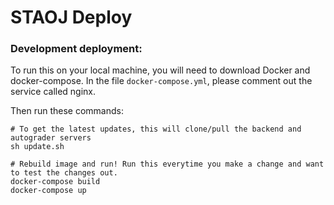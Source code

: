 # STAOJ Deploy

### Development deployment:
To run this on your local machine, you will need to download Docker and docker-compose. In the file ```docker-compose.yml```, please comment out the service called nginx.

Then run these commands:
```
# To get the latest updates, this will clone/pull the backend and autograder servers
sh update.sh
```

```
# Rebuild image and run! Run this everytime you make a change and want to test the changes out.
docker-compose build
docker-compose up
```
